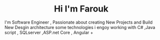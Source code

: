<h1 align="center">Hi I'm Farouk</h1>

<p> I'm Software Engineer ,  Passionate about creating New Projects and Build New Desgin architecture 
some technologies i engoy working with C# ,Java script , SQLserver ,ASP.net Core , Angular +
</p>

<!--
**faroukmahmoud19972/faroukmahmoud19972** is a ✨ _special_ ✨ repository because its `README.md` (this file) appears on your GitHub profile.

Here are some ideas to get you started:

- 🔭 I’m currently working on ...
- 🌱 I’m currently learning ...
- 👯 I’m looking to collaborate on ...
- 🤔 I’m looking for help with ...
- 💬 Ask me about ...
- 📫 How to reach me: ...
- 😄 Pronouns: ...
- ⚡ Fun fact: ...
-->
